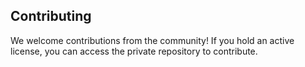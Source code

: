 ## Contributing

We welcome contributions from the community! If you hold an active license, you can access the private repository to
contribute.